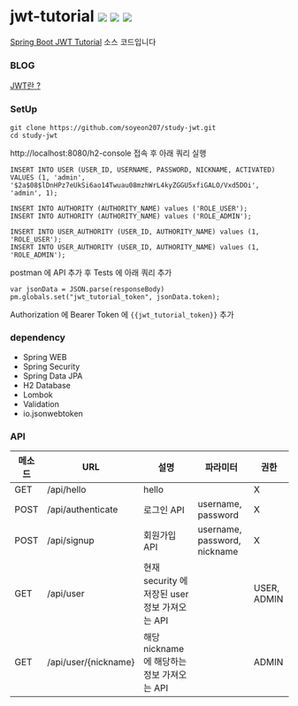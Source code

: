 # jwt-tutorial <img src="https://img.shields.io/badge/JSON%20Web%20Tokens-000000?style=flat&logo=JSON%20Web%20Tokens&logoColor=white"/> <img src="https://img.shields.io/badge/Java-007396?style=flat&logo=Java&logoColor=white"/> <img src="https://img.shields.io/badge/Spring%20Boot-6DB33F?style=flat&logo=Spring%20Boot&logoColor=white"/>

[Spring Boot JWT Tutorial](https://www.inflearn.com/course/%EC%8A%A4%ED%94%84%EB%A7%81%EB%B6%80%ED%8A%B8-jwt/dashboard) 소스 코드입니다

### BLOG
[JWT란 ?](https://soyeon207.github.io/%EA%B0%9C%EB%B0%9C/2021/06/20/jwt.html)

### SetUp
```
git clone https://github.com/soyeon207/study-jwt.git
cd study-jwt
```

http://localhost:8080/h2-console 접속 후 아래 쿼리 실행 
```
INSERT INTO USER (USER_ID, USERNAME, PASSWORD, NICKNAME, ACTIVATED) VALUES (1, 'admin', '$2a$08$lDnHPz7eUkSi6ao14Twuau08mzhWrL4kyZGGU5xfiGALO/Vxd5DOi', 'admin', 1);

INSERT INTO AUTHORITY (AUTHORITY_NAME) values ('ROLE_USER');
INSERT INTO AUTHORITY (AUTHORITY_NAME) values ('ROLE_ADMIN');

INSERT INTO USER_AUTHORITY (USER_ID, AUTHORITY_NAME) values (1, 'ROLE_USER');
INSERT INTO USER_AUTHORITY (USER_ID, AUTHORITY_NAME) values (1, 'ROLE_ADMIN');
```

postman 에 API 추가 후 Tests 에 아래 쿼리 추가 
```
var jsonData = JSON.parse(responseBody)
pm.globals.set("jwt_tutorial_token", jsonData.token);
```
Authorization 에 Bearer Token 에 `{{jwt_tutorial_token}}` 추가 

### dependency
- Spring WEB
- Spring Security
- Spring Data JPA
- H2 Database
- Lombok
- Validation
- io.jsonwebtoken

### API
| 메소드 | URL | 설명 | 파라미터 | 권한 |
|------|---|---|---|---|
| GET | /api/hello | hello |  | X |
| POST | /api/authenticate | 로그인 API | username, password | X |
| POST | /api/signup | 회원가입 API | username, password, nickname | X |
| GET | /api/user | 현재 security 에 저장된 user 정보 가져오는 API | | USER, ADMIN |
| GET | /api/user/{nickname} | 해당 nickname 에 해당하는 정보 가져오는 API | | ADMIN |

